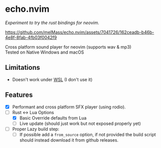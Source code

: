 # echo.nvim

*Experiment to try the rust bindings for neovim.*

https://github.com/melMass/echo.nvim/assets/7041726/162ceadb-b46b-4e8f-8fab-4fb03f0042f9

 

Cross platform sound player for neovim (supports wav & mp3)  
Tested on Native Windows and macOS

## Limitations

- Doesn't work under [WSL](https://github.com/microsoft/WSL/issues/2187) (I don't use it)

## Features

- [x] Performant and cross platform SFX player (using rodio).
- [ ] Rust <-> Lua Options
  - [x] Basic Override defaults from Lua
  - [ ] Live update (should just work but not exposed properly yet)
- [ ] Proper Lazy build step:
    - [ ] If possible add a `from_source` option, if not provided the build script should instead download it from github releases.
